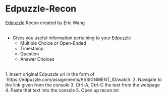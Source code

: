 # Edpuzzle-Recon
[Edpuzzle](https://edpuzzle.com) Recon created by Eric Wang  
<br>

- Gives you useful information pertaining to your Edpuzzle  
    - Multiple Choice or Open-Ended  
    - Timestamp  
    - Question  
    - Answer Choices  

<br>
1. Insert original Edpuzzle url in the form of `https://edpuzzle.com/assignments/ASSIGNMENT_ID/watch`  
2. Navigate to the link given from the console  
3. Ctrl-A, Ctrl-C the text from the webpage  
4. Paste that text into the console  
5. Open up recon.txt  
